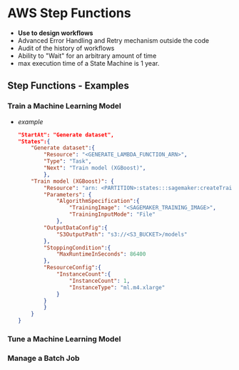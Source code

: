 # AWS Step Functions

* **Use to design workflows**
* Advanced Error Handling and Retry mechanism outside the code
* Audit of the history of workflows
* Ability to "Wait" for an arbitrary amount of time
* max execution time of a State Machine is 1 year.

## Step Functions - Examples
### Train a Machine Learning Model
* *example*
    ```JSON
    "StartAt": "Generate dataset",
    "States":{
        "Generate dataset":{
            "Resource": "<GENERATE_LAMBDA_FUNCTION_ARN>",
            "Type": "Task",
            "Next": "Train model (XGBoost)",
            },
        "Train model (XGBoost)": {
            "Resource": "arn: <PARTITION>:states:::sagemaker:createTrainingJob.sync",
            "Parameters": {
                "AlgorithmSpecification":{
                    "TrainingImage": "<SAGEMAKER_TRAINING_IMAGE>",
                    "TrainingInputMode": "File"
                },
            "OutputDataConfig":{
                "S3OutputPath": "s3://<S3_BUCKET>/models"
            },
            "StoppingCondition":{
                "MaxRuntimeInSeconds": 86400
            },
            "ResourceConfig":{
                "InstanceCount":{
                    "InstanceCount": 1,
                    "InstanceType": "ml.m4.xlarge"
                }
            }
            }
        }
    }
    ```
### Tune a Machine Learning Model
### Manage a Batch Job

